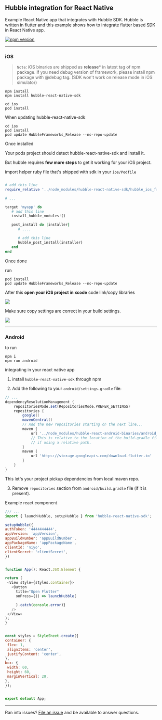 ##  Hubble integration for React Native
Example React Native app that integrates with Hubble SDK. Hubble is written in flutter and this example shows how to integrate flutter based SDK in React Native app.

[![npm version](https://badge.fury.io/js/hubble-react-native-sdk.svg)](https://badge.fury.io/js/hubble-react-native-sdk)

---

### iOS

> `Note`:  iOS binaries are shipped as **release*** in latest tag of npm package. if you need debug version of framework, please install npm package with @debug tag. (SDK won't work on release mode in iOS simulator)

```
npm install
npm install hubble-react-native-sdk

cd ios
pod install

```

When updating hubble-react-native-sdk
```
cd ios
pod install
pod update HubbleFrameworks_Release --no-repo-update
```

Once installed

Your pods project should detect hubble-react-native-sdk and install it.

But hubble requires **few more steps** to get it working for your iOS project.

import helper ruby file that's shipped with sdk in your `ios/Podfile`

```ruby

# add this line
require_relative '../node_modules/hubble-react-native-sdk/hubble_ios_frameworks/hubble_import_helper'

# ...

target 'myapp' do
   # add this line
   install_hubble_modules!()

   post_install do |installer|
      # ....

      # add this line
      hubble_post_install(installer)
   end
end

```

Once done 

run
```
pod install
pod update HubbleFrameworks_Release --no-repo-update
```



After this **open your iOS project in xcode** code link/copy libraries

<image src="docs/linking.png">

Make sure copy settings are correct in your build settings.

<image src="docs/framework_copy.png">

--------------

### Android
to run
```
npm i 
npm run android

```

integrating in your react native app

1.  install `hubble-react-native-sdk` through npm



2. Add the following to your `android/settings.gradle` file:

```gradle
// ...
dependencyResolutionManagement {
    repositoriesMode.set(RepositoriesMode.PREFER_SETTINGS)
    repositories {
        google()
        mavenCentral()
        // Add the new repositories starting on the next line...
        maven {
            url '../node_modules/hubble-react-android-binaries/android_libs/repo'
            // This is relative to the location of the build.gradle file
            // if using a relative path.
        }
        maven {
            url 'https://storage.googleapis.com/download.flutter.io'
        }
    }
}
```
This let's your project pickup dependencies from local maven repo.


3. Remove `repositories` section from `android/build.gradle` file (if it is present).



Example react component
   
   ```javascript
/// ...
import { launchHubble, setupHubble } from 'hubble-react-native-sdk';

setupHubble({
  authToken: '4444444444',
  appVersion: 'appVersion',
  appBuildNumber: 'appBuildNumber',
  appPackageName: 'appPackageName',
  clientId: 'niyo',
  clientSecret: 'clientSecret',
})


function App(): React.JSX.Element {

  return (
    <View style={styles.container}>
      <Button
        title="Open Flutter"
        onPress={() => launchHubble(

        ).catch(console.error)}
      />
    </View>
  );
}


const styles = StyleSheet.create({
  container: {
    flex: 1,
    alignItems: 'center',
    justifyContent: 'center',
  },
  box: {
    width: 60,
    height: 60,
    marginVertical: 20,
  },
});


export default App;

```
---

Ran into issues? [File an issue](https://github.com/mygullak/hubble-react-native-example/issues/new) and be available to answer questions. 
